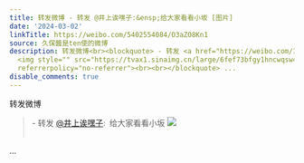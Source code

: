 ```yaml
---
title: 转发微博 - 转发 @井上诶嘿子:&ensp;给大家看看小坂 [图片]
date: '2024-03-02'
linkTitle: https://weibo.com/5402554084/O3aZO8Kn1
source: 久保醬是ten使的微博
description: 转发微博<br><blockquote> - 转发 <a href="https://weibo.com/1877963711" target="_blank">@井上诶嘿子</a>: 给大家看看小坂
  <img style="" src="https://tvax1.sinaimg.cn/large/6fef73bfgy1hncwqsw4bzj21tj10vdkp.jpg"
  referrerpolicy="no-referrer"><br><br></blockquote> ...
disable_comments: true
---
```

转发微博<br><blockquote> - 转发 <a href="https://weibo.com/1877963711" target="_blank">@井上诶嘿子</a>: 给大家看看小坂 <img style="" src="https://tvax1.sinaimg.cn/large/6fef73bfgy1hncwqsw4bzj21tj10vdkp.jpg" referrerpolicy="no-referrer"><br><br></blockquote> ...